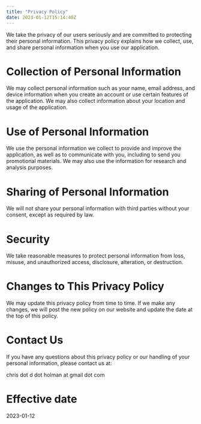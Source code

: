 ```yaml
---
title: "Privacy Policy"
date: 2023-01-12T15:14:40Z
---
```


We take the privacy of our users seriously and are committed to protecting their personal information. This privacy policy explains how we collect, use, and share personal information when you use our application.

# Collection of Personal Information
We may collect personal information such as your name, email address, and device information when you create an account or use certain features of the application. We may also collect information about your location and usage of the application.

# Use of Personal Information
We use the personal information we collect to provide and improve the application, as well as to communicate with you, including to send you promotional materials. We may also use the information for research and analysis purposes.

# Sharing of Personal Information
We will not share your personal information with third parties without your consent, except as required by law.

# Security
We take reasonable measures to protect personal information from loss, misuse, and unauthorized access, disclosure, alteration, or destruction.

# Changes to This Privacy Policy
We may update this privacy policy from time to time. If we make any changes, we will post the new policy on our website and update the date at the top of this policy.

# Contact Us
If you have any questions about this privacy policy or our handling of your personal information, please contact us at:

chris dot d dot holman at gmail dot com

# Effective date
2023-01-12